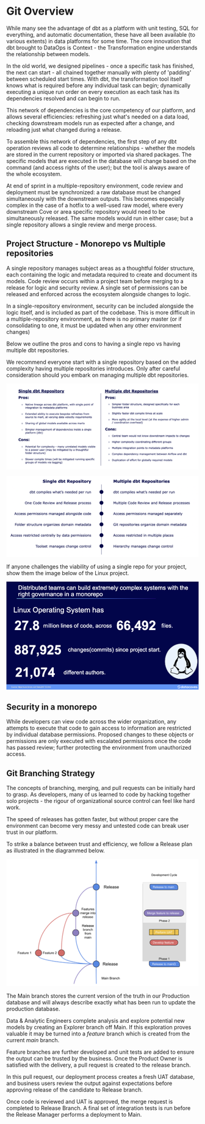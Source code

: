 # Git Overview

While many see the advantage of dbt as a platform with unit testing, SQL for everything, and automatic documentation, these have all been available (to various extents) in data platforms for some time. The core innovation that dbt brought to DataOps is Context - the Transformation engine understands the relationship between models.

In the old world, we designed pipelines - once a specific task has finished, the next can start - all chained together manually with plenty of 'padding' between scheduled start times. With dbt, the transformation tool itself knows what is required before any individual task can begin; dynamically executing a unique run order on every execution as each task has its dependencies resolved and can begin to run.

This network of dependencies is the core competency of our platform, and allows several efficiencies: refreshing just what's needed on a data load, checking downstream models run as expected after a change, and reloading just what changed during a release.

To assemble this network of dependencies, the first step of any dbt operation reviews all code to determine relationships - whether the models are stored in the current repository or imported via shared packages. The specific models that are executed in the database will change based on the command (and access rights of the user); but the tool is always aware of the whole ecosystem.

At end of sprint in a multiple-repository environment, code review and deployment must be synchronized: a raw database must be changed simultaneously with the downstream outputs. This becomes especially complex in the case of a hotfix to a well-used raw model, where every downstream Cove or area specific repository would need to be simultaneously released. The same models would run in either case; but a single repository allows a single review and merge process.

## Project Structure - Monorepo vs Multiple repositories

A single repository manages subject areas as a thoughtful folder structure, each containing the logic and metadata required to create and document its models. Code review occurs within a project team before merging to a release for logic and security review. A single set of permissions can be released and enforced across the ecosystem alongside changes to logic.

In a single-repository environment, security can be included alongside the logic itself, and is included as part of the codebase. This is more difficult in a multiple-repository environment, as there is no primary master (or if consolidating to one, it must be updated when any other environment changes)

Below we outline the pros and cons to having a single repo vs having multiple dbt repositories.

We recommend everyone start with a single repository based on the added complexity having multiple repositories introduces. Only after careful consideration should you embark on managing multiple dbt repositories.

![mono-multiple-repos-1](./assets/git-st2.png)

![mono-multiple-repos-2](./assets/git-st1.png)

If anyone challenges the viability of using a single repo for your project, show them the image below of the Linux project.

![linux-stats](./assets/linux-stats.png)

## Security in a monorepo

While developers can view code across the wider organization, any attempts to execute that code to gain access to information are restricted by individual database permissions. Proposed changes to these objects or permissions are only executed with escalated permissions once the code has passed review; further protecting the environment from unauthorized access.

## Git Branching Strategy

The concepts of branching, merging, and pull requests can be initially hard to grasp. As developers, many of us learned to code by hacking together solo projects - the rigour of organizational source control can feel like hard work.

The speed of releases has gotten faster, but without proper care the environment can become very messy and untested code can break user trust in our platform.

To strike a balance between trust and efficiency, we follow a Release plan as illustrated in the diagrammed below.

![db-auth-std-e1](./assets/git-st3.png)

The Main branch stores the current version of the truth in our Production database  and will always describe exactly what has been run to update the production database.

Data & Analytic Engineers complete analysis and explore potential new models by creating an Explorer branch off Main. If this exploration proves valuable it may be turned into a *feature* branch which is created from the current *main* branch.

Feature branches are further developed and unit tests are added to ensure the output can be trusted by the business. Once the Product Owner is satisfied with the delivery, a pull request is created to the release branch.

In this pull request, our deployment process creates a fresh UAT database, and business users review the output against expectations before approving release of the candidate to Release branch.

Once code is reviewed and UAT is approved, the merge request is completed to Release Branch. A final set of integration tests is run before the Release Manager performs a deployment to Main.
